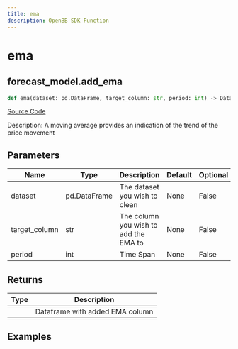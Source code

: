 ```yaml
---
title: ema
description: OpenBB SDK Function
---
```

# ema

## forecast_model.add_ema

```python
def ema(dataset: pd.DataFrame, target_column: str, period: int) -> DataFrame:
```
[Source Code](https://github.com/OpenBB-finance/OpenBBTerminal/tree/main/openbb_terminal/forecast/forecast_model.py#L146)

Description: A moving average provides an indication of the trend of the price movement

## Parameters

| Name | Type | Description | Default | Optional |
| ---- | ---- | ----------- | ------- | -------- |
| dataset | pd.DataFrame | The dataset you wish to clean | None | False |
| target_column | str | The column you wish to add the EMA to | None | False |
| period | int | Time Span | None | False |

## Returns

| Type | Description |
| ---- | ----------- |
|  | Dataframe with added EMA column |

## Examples

